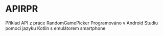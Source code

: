 # APIRPR
Příklad API z práce RandomGamePicker
Programováno v Android Studiu pomocí jazyku Kotlin s emulátorem smartphone
